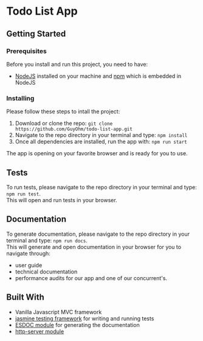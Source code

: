 # Todo List App

## Getting Started

### Prerequisites
Before you install and run this project, you need to have:
- [NodeJS](https://nodejs.org/en/) installed on your machine and [npm](https://www.npmjs.com/) which is embedded in NodeJS

### Installing
Please follow these steps to intall the project:
1. Download or clone the repo: `git clone https://github.com/GuyOhm/todo-list-app.git`
2. Navigate to the repo directory in your terminal and type: `npm install`
3. Once all dependencies are installed, run the app with: `npm run start`  

The app is opening on your favorite browser and is ready for you to use.

## Tests
To run tests, please navigate to the repo directory in your terminal and type: `npm run test`.  
This will open and run tests in your browser.

## Documentation
To generate documentation, please navigate to the repo directory in your terminal and type: `npm run docs`.  
This will generate and open documentation in your browser for you to navigate through:
- user guide
- technical documentation
- performance audits for our app and one of our concurrent's.

## Built With
* Vanilla Javascript MVC framework
* [jasmine testing framework](https://jasmine.github.io/) for writing and running tests
* [ESDOC module](https://esdoc.org/) for generating the documentation
* [http-server module](https://www.npmjs.com/package/http-server)


